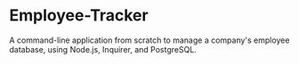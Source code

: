 # Employee-Tracker
A command-line application from scratch to manage a company's employee database, using Node.js, Inquirer, and PostgreSQL.
